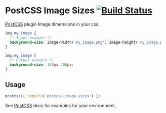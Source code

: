 # PostCSS Image Sizes [![Build Status][ci-img]][ci]

[PostCSS] plugin Image dimensions in your css.

[PostCSS]: https://github.com/postcss/postcss
[ci-img]:  https://travis-ci.org/s0ber/postcss-image-sizes.svg
[ci]:      https://travis-ci.org/s0ber/postcss-image-sizes

```css
img.my_image {
  /* Input example */
  background-size: image-width('my_image.png') image-height('my_image.png');
}
```

```css
img.my_image {
  /* Output example */
  background-size: 100px 200px;
}
```

## Usage

```js
postcss([ require('postcss-image-sizes') ])
```

See [PostCSS] docs for examples for your environment.

